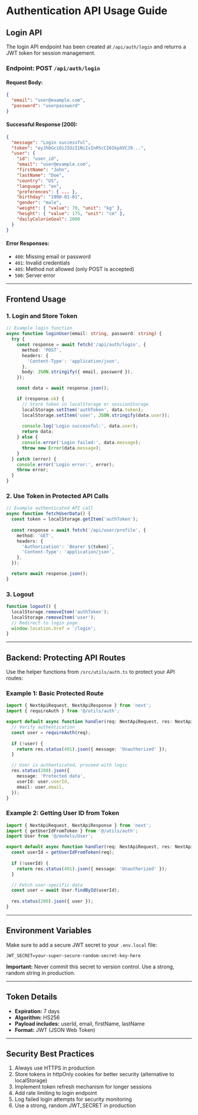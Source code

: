 # Authentication API Usage Guide

## Login API

The login API endpoint has been created at `/api/auth/login` and returns a JWT token for session management.

### Endpoint: POST `/api/auth/login`

#### Request Body:
```json
{
  "email": "user@example.com",
  "password": "userpassword"
}
```

#### Successful Response (200):
```json
{
  "message": "Login successful",
  "token": "eyJhbGciOiJIUzI1NiIsInR5cCI6IkpXVCJ9...",
  "user": {
    "id": "user_id",
    "email": "user@example.com",
    "firstName": "John",
    "lastName": "Doe",
    "country": "US",
    "language": "en",
    "preferences": { ... },
    "birthday": "1990-01-01",
    "gender": "male",
    "weight": { "value": 70, "unit": "kg" },
    "height": { "value": 175, "unit": "cm" },
    "dailyCalorieGoal": 2000
  }
}
```

#### Error Responses:
- `400`: Missing email or password
- `401`: Invalid credentials
- `405`: Method not allowed (only POST is accepted)
- `500`: Server error

---

## Frontend Usage

### 1. Login and Store Token

```typescript
// Example login function
async function loginUser(email: string, password: string) {
  try {
    const response = await fetch('/api/auth/login', {
      method: 'POST',
      headers: {
        'Content-Type': 'application/json',
      },
      body: JSON.stringify({ email, password }),
    });

    const data = await response.json();

    if (response.ok) {
      // Store token in localStorage or sessionStorage
      localStorage.setItem('authToken', data.token);
      localStorage.setItem('user', JSON.stringify(data.user));
      
      console.log('Login successful:', data.user);
      return data;
    } else {
      console.error('Login failed:', data.message);
      throw new Error(data.message);
    }
  } catch (error) {
    console.error('Login error:', error);
    throw error;
  }
}
```

### 2. Use Token in Protected API Calls

```typescript
// Example authenticated API call
async function fetchUserData() {
  const token = localStorage.getItem('authToken');
  
  const response = await fetch('/api/user/profile', {
    method: 'GET',
    headers: {
      'Authorization': `Bearer ${token}`,
      'Content-Type': 'application/json',
    },
  });

  return await response.json();
}
```

### 3. Logout

```typescript
function logout() {
  localStorage.removeItem('authToken');
  localStorage.removeItem('user');
  // Redirect to login page
  window.location.href = '/login';
}
```

---

## Backend: Protecting API Routes

Use the helper functions from `/src/utils/auth.ts` to protect your API routes:

### Example 1: Basic Protected Route

```typescript
import { NextApiRequest, NextApiResponse } from 'next';
import { requireAuth } from '@/utils/auth';

export default async function handler(req: NextApiRequest, res: NextApiResponse) {
  // Verify authentication
  const user = requireAuth(req);
  
  if (!user) {
    return res.status(401).json({ message: 'Unauthorized' });
  }

  // User is authenticated, proceed with logic
  res.status(200).json({
    message: 'Protected data',
    userId: user.userId,
    email: user.email,
  });
}
```

### Example 2: Getting User ID from Token

```typescript
import { NextApiRequest, NextApiResponse } from 'next';
import { getUserIdFromToken } from '@/utils/auth';
import User from '@/models/User';

export default async function handler(req: NextApiRequest, res: NextApiResponse) {
  const userId = getUserIdFromToken(req);
  
  if (!userId) {
    return res.status(401).json({ message: 'Unauthorized' });
  }

  // Fetch user-specific data
  const user = await User.findById(userId);
  
  res.status(200).json({ user });
}
```

---

## Environment Variables

Make sure to add a secure JWT secret to your `.env.local` file:

```
JWT_SECRET=your-super-secure-random-secret-key-here
```

**Important:** Never commit this secret to version control. Use a strong, random string in production.

---

## Token Details

- **Expiration:** 7 days
- **Algorithm:** HS256
- **Payload includes:** userId, email, firstName, lastName
- **Format:** JWT (JSON Web Token)

---

## Security Best Practices

1. Always use HTTPS in production
2. Store tokens in httpOnly cookies for better security (alternative to localStorage)
3. Implement token refresh mechanism for longer sessions
4. Add rate limiting to login endpoint
5. Log failed login attempts for security monitoring
6. Use a strong, random JWT_SECRET in production

